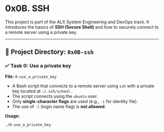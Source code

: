 # 0x0B. SSH

This project is part of the ALX System Engineering and DevOps track. It introduces the basics of **SSH (Secure Shell)** and how to securely connect to a remote server using a private key.

---

## 📁 Project Directory: `0x0B-ssh`

### ✅ Task 0: Use a private key

**File:** `0-use_a_private_key`

- A Bash script that connects to a remote server using `ssh` with a private key located at `~/.ssh/school`.
- The script connects using the `ubuntu` user.
- Only **single-character flags** are used (e.g., `-i` for identity file).
- The use of `-l` (login name flag) is **not allowed**.

**Usage:**
```bash
./0-use_a_private_key

